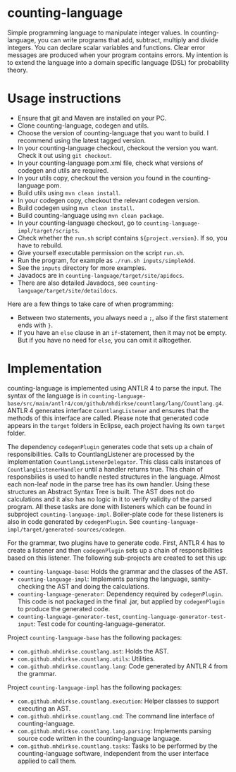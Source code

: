 # counting-language
Simple programming language to manipulate integer values. In counting-language, you can write programs that add, subtract, multiply and divide integers. You can declare scalar variables and functions. Clear error messages are produced when your program contains errors. My intention is to extend the language into a domain specific language (DSL) for probability theory.

# Usage instructions

* Ensure that git and Maven are installed on your PC.
* Clone counting-language, codegen and utils.
* Choose the version of counting-language that you want to build. I recommend using the latest tagged version.
* In your counting-language checkout, checkout the version you want. Check it out using `git checkout`.
* In your counting-language pom.xml file, check what versions of codegen and utils are required.
* In your utils copy, checkout the version you found in the counting-language pom.
* Build utils using `mvn clean install`.
* In your codegen copy, checkout the relevant codegen version.
* Build codegen using `mvn clean install`.
* Build counting-language using `mvn clean package`.
* In your counting-language checkout, go to `counting-language-impl/target/scripts`.
* Check whether the `run.sh` script contains `${project.version}`. If so, you have to rebuild.
* Give yourself executable permission on the script `run.sh`.
* Run the program, for example as `./run.sh inputs/simpleAdd`.
* See the `inputs` directory for more examples.
* Javadocs are in `counting-language/target/site/apidocs`.
* There are also detailed Javadocs, see `counting-language/target/site/detaildocs`.

Here are a few things to take care of when programming:
* Between two statements, you always need a `;`, also if the first statement ends with `}`.
* If you have an `else` clause in an `if`-statement, then it may not be empty. But if you have no need for `else`, you can omit it alltogether.
 
# Implementation

counting-language is implemented using ANTLR 4 to parse the input. The syntax of the language is in `counting-language-base/src/main/antlr4/com/github/mhdirkse/countlang/lang/Countlang.g4`. ANTLR 4 generates interface `CountlangListener` and ensures that the methods of this interface are called. Please note that generated code appears in the `target` folders in Eclipse, each project having its own `target` folder.

The dependency `codegenPlugin` generates code that sets up a chain of responsibilities. Calls to CountlangListener are processed by the implementation `CountlangListenerDelegator`. This class calls instances of `CountlangListenerHandler` until a handler returns true. This chain of responsbilies is used to handle nested structures in the language. Almost each non-leaf node in the parse tree has its own handler. Using these structures an Abstract Syntax Tree is built. The AST does not do calculations and it also has no logic in it to verify validity of the parsed program. All these tasks are done with listeners which can be found in subproject `counting-language-impl`. Boiler-plate code for these listeners is also in code generated by `codegenPlugin`. See `counting-language-impl/target/generated-sources/codegen`.

For the grammar, two plugins have to generate code. First, ANTLR 4 has to create a listener and then `codegenPlugin` sets up a chain of responsibilities based on this listener. The following sub-projects are created to set this up:

* `counting-language-base`: Holds the grammar and the classes of the AST.
* `counting-language-impl`: Implements parsing the language, sanity-checking the AST and doing the calculations.
* `counting-language-generator`: Dependency required by `codegenPlugin`. This code is not packaged in the final .jar, but applied by `codegenPlugin` to produce the generated code.
* `counting-language-generator-test`, `counting-language-generator-test-input`: Test code for counting-language-generator.

Project `counting-language-base` has the following packages:
* `com.github.mhdirkse.countlang.ast`: Holds the AST.
* `com.github.mhdirkse.countlang.utils`: Utilities.
* `com.github.mhdirkse.countlang.lang`: Code generated by ANTLR 4 from the grammar.

Project `counting-language-impl` has the following packages:
* `com.github.mhdirkse.countlang.execution`: Helper classes to support executing an AST.
* `com.github.mhdirkse.countlang.cmd`: The command line interface of counting-language.
* `com.github.mhdirkse.countlang.lang.parsing`: Implements parsing source code written in the counting-language language.
* `com.github.mhdirkse.countlang.tasks`: Tasks to be performed by the counting-language software, independent from the user interface applied to call them.

